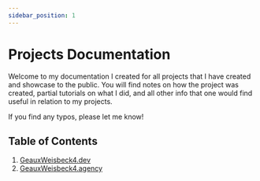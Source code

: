 ```yaml
---
sidebar_position: 1
---
```


# Projects Documentation

Welcome to my documentation I created for all projects that I have created 
and showcase to the public. You will find notes on how the project was 
created, partial tutorials on what I did, and all other info that one would 
find useful in relation to my projects.

If you find any typos, please let me know!

## Table of Contents
1. [GeauxWeisbeck4.dev](https://geauxweisbeck4.dev)
2. [GeauxWeisbeck4.agency](https://geauxweisbeck4.agency)
